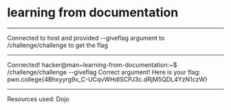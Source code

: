 # learning from documentation
***
Connected to host and provided --giveflag argument to /challenge/challenge to get the flag
***
Connected!
hacker@man~learning-from-documentation:~$ /challenge/challenge --giveflag
Correct argument! Here is your flag:
pwn.college{4Bhxyyrg9x_C-UCqvWHdISCPJ3c.dRjM5QDL4YzN1czW}
***
Resources used:
Dojo
